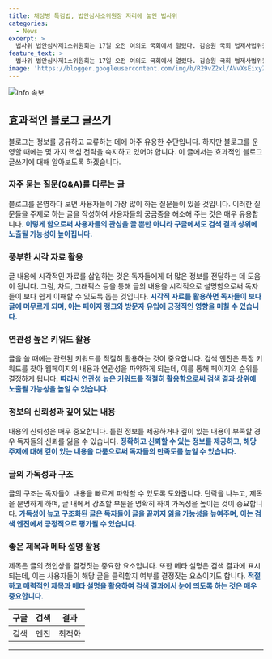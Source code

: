 ```yaml
---
title: 채상병 특검법, 법안심사소위원장 자리에 놓인 법사위
categories:
  - News
excerpt: >
  법사위 법안심사제1소위원회는 17일 오전 여의도 국회에서 열렸다. 김승원 국회 법제사법위원회 법안심사1소위원장이 자리에 앉아 법안심사자료를 검토하고 있다.
feature_text: >
  법사위 법안심사제1소위원회는 17일 오전 여의도 국회에서 열렸다. 김승원 국회 법제사법위원회 법안심사1소위원장이 자리에 앉아 법안심사자료를 검토하고 있다.
image: 'https://blogger.googleusercontent.com/img/b/R29vZ2xl/AVvXsEixyZcFfHzMRdzZMjFBmAUKJYCLCGyLL1o632UiGVXcaFdKo_bkvkuCioo0uUKlGfBVcT3P84aROyZIXSBEx3Aw5nCQ3pTgDom1WDC4m8eifvWiAmWEEVb4x6G_l8C0QH225ldMjyaFvpxGEBGNO37VmDTDMHGhJPq73UglMfDca1-0aw/s1600/blogspot.png'
---
```


<p><img src="https://blogger.googleusercontent.com/img/b/R29vZ2xl/AVvXsEixyZcFfHzMRdzZMjFBmAUKJYCLCGyLL1o632UiGVXcaFdKo_bkvkuCioo0uUKlGfBVcT3P84aROyZIXSBEx3Aw5nCQ3pTgDom1WDC4m8eifvWiAmWEEVb4x6G_l8C0QH225ldMjyaFvpxGEBGNO37VmDTDMHGhJPq73UglMfDca1-0aw/s1600/blogspot.png" alt="info 속보" /></p>

<h2 data-ke-size="size26">효과적인 블로그 글쓰기</h2>

<p data-ke-size="size16">블로그는 정보를 공유하고 교류하는 데에 아주 유용한 수단입니다. 하지만 블로그를 운영할 때에는 몇 가지 핵심 전략을 숙지하고 있어야 합니다. 이 글에서는 효과적인 블로그 글쓰기에 대해 알아보도록 하겠습니다.</p>

<h3>자주 묻는 질문(Q&A)를 다루는 글</h3>

<p data-ke-size="size16">블로그를 운영하다 보면 사용자들이 가장 많이 하는 질문들이 있을 것입니다. 이러한 질문들을 주제로 하는 글을 작성하여 사용자들의 궁금증을 해소해 주는 것은 매우 유용합니다. <b><span style="color: #1a5490;">이렇게 함으로써 사용자들의 관심을 끌 뿐만 아니라 구글에서도 검색 결과 상위에 노출될 가능성이 높아집니다.</span></b></p>

<h3>풍부한 시각 자료 활용</h3>

<p data-ke-size="size16">글 내용에 시각적인 자료를 삽입하는 것은 독자들에게 더 많은 정보를 전달하는 데 도움이 됩니다. 그림, 차트, 그래픽스 등을 통해 글의 내용을 시각적으로 설명함으로써 독자들이 보다 쉽게 이해할 수 있도록 돕는 것입니다. <b><span style="color: #1a5490;">시각적 자료를 활용하면 독자들이 보다 글에 머무르게 되며, 이는 페이지 랭크와 방문자 유입에 긍정적인 영향을 미칠 수 있습니다.</span></b></p>

<h3>연관성 높은 키워드 활용</h3>

<p data-ke-size="size16">글을 쓸 때에는 관련된 키워드를 적절히 활용하는 것이 중요합니다. 검색 엔진은 특정 키워드를 찾아 웹페이지의 내용과 연관성을 파악하게 되는데, 이를 통해 페이지의 순위를 결정하게 됩니다. <b><span style="color: #1a5490;">따라서 연관성 높은 키워드를 적절히 활용함으로써 검색 결과 상위에 노출될 가능성을 높일 수 있습니다.</span></b></p>

<h3>정보의 신뢰성과 깊이 있는 내용</h3>

<p data-ke-size="size16">내용의 신뢰성은 매우 중요합니다. 틀린 정보를 제공하거나 깊이 있는 내용이 부족할 경우 독자들의 신뢰를 잃을 수 있습니다. <b><span style="color: #1a5490;">정확하고 신뢰할 수 있는 정보를 제공하고, 해당 주제에 대해 깊이 있는 내용을 다룸으로써 독자들의 만족도를 높일 수 있습니다.</span></b></p>

<h3>글의 가독성과 구조</h3>

<p data-ke-size="size16">글의 구조는 독자들이 내용을 빠르게 파악할 수 있도록 도와줍니다. 단락을 나누고, 제목을 분명하게 하며, 글 내에서 강조할 부분을 명확히 하여 가독성을 높이는 것이 중요합니다. <b><span style="color: #1a5490;">가독성이 높고 구조화된 글은 독자들이 글을 끝까지 읽을 가능성을 높여주며, 이는 검색 엔진에서 긍정적으로 평가될 수 있습니다.</span></b></p>

<h3>좋은 제목과 메타 설명 활용</h3>

<p data-ke-size="size16">제목은 글의 첫인상을 결정짓는 중요한 요소입니다. 또한 메타 설명은 검색 결과에 표시되는데, 이는 사용자들이 해당 글을 클릭할지 여부를 결정짓는 요소이기도 합니다. <b><span style="color: #1a5490;">적절하고 매력적인 제목과 메타 설명을 활용하여 검색 결과에서 눈에 띄도록 하는 것은 매우 중요합니다.</span></b></p>

<table>
    <thead>
        <tr>
            <th style="text-align: center;">구글</th>
            <th style="text-align: center;">검색</th>
            <th style="text-align: center;">결과</th>
        </tr>
    </thead>
    <tbody>
        <tr>
            <td style="text-align: center;">검색</td>
            <td style="text-align: center;">엔진</td>
            <td style="text-align: center;">최적화</td>
        </tr>
    </tbody>
</table>

<hr>

<p data-ke-size="size16">&nbsp;</p>

